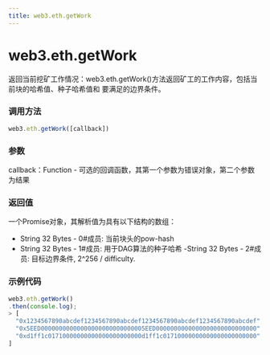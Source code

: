```yaml
---
title: web3.eth.getWork
---
```


# web3.eth.getWork

返回当前挖矿工作情况：web3.eth.getWork()方法返回矿工的工作内容，包括当前块的哈希值、种子哈希值和 要满足的边界条件。


### 调用方法

```js
web3.eth.getWork([callback])
```

### 参数
callback：Function - 可选的回调函数，其第一个参数为错误对象，第二个参数为结果

### 返回值
一个Promise对象，其解析值为具有以下结构的数组：
- String 32 Bytes - 0#成员: 当前块头的pow-hash
- String 32 Bytes - 1#成员: 用于DAG算法的种子哈希 -String 32 Bytes - 2#成员: 目标边界条件, 2^256 / difficulty.

### 示例代码
```js
web3.eth.getWork()
.then(console.log);
> [
  "0x1234567890abcdef1234567890abcdef1234567890abcdef1234567890abcdef",
  "0x5EED00000000000000000000000000005EED0000000000000000000000000000",
  "0xd1ff1c01710000000000000000000000d1ff1c01710000000000000000000000"
]
```